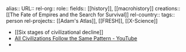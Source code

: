 alias::
URL::
rel-org::
role::
fields:: [[history]], [[macrohistory]]
creations:: [[The Fate of Empires and the Search for Survival]]
rel-country::
tags:: person
rel-projects:: [[Adam's Atlas]], [[FRESH]], [[X-Science]]



- [[Six stages of civilizational decline]]
- [All Civilizations Follow the Same Pattern - YouTube](https://www.youtube.com/watch?v=6hUS0Q_lzNA)
-
